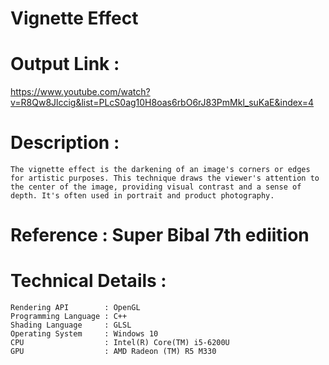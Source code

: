 # Vignette Effect

# Output Link : 
  https://www.youtube.com/watch?v=R8Qw8Jlccig&list=PLcS0ag10H8oas6rbO6rJ83PmMkl_suKaE&index=4

# Description : 
    The vignette effect is the darkening of an image's corners or edges for artistic purposes. This technique draws the viewer's attention to the center of the image, providing visual contrast and a sense of depth. It's often used in portrait and product photography.

# Reference : Super Bibal 7th ediition 

# Technical Details : 
    Rendering API        : OpenGL
    Programming Language : C++ 
    Shading Language     : GLSL
    Operating System     : Windows 10
    CPU                  : Intel(R) Core(TM) i5-6200U 
    GPU                  : AMD Radeon (TM) R5 M330
